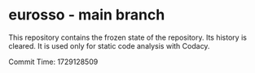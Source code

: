 # eurosso - main branch

This repository contains the frozen state of the repository.
Its history is cleared. It is used only for static code
analysis with Codacy.

Commit Time: 1729128509
